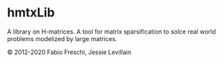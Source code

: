 # hmtxLib
A library on H-matrices. A tool for matrix sparsification to solce real world problems modelized by large matrices.

© 2012-2020 Fabio Freschi, Jessie Levillain
